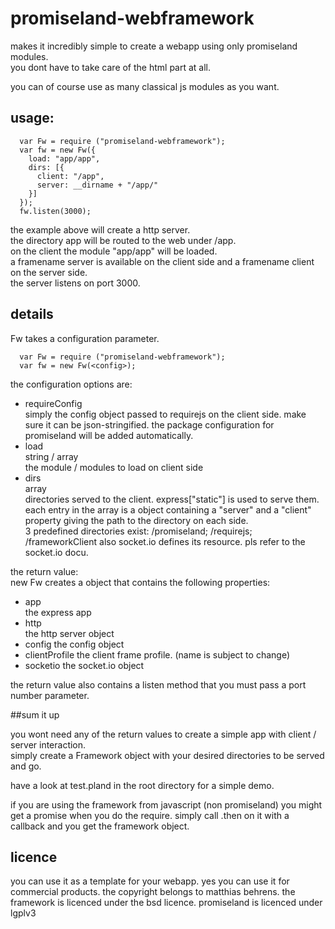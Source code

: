 promiseland-webframework
========================

makes it incredibly simple to create a webapp using only promiseland modules.  
you dont have to take care of the html part at all.  
  
you can of course use as many classical js modules as you want.  
  
## usage:  
  
```
  var Fw = require ("promiseland-webframework");
  var fw = new Fw({
    load: "app/app",
    dirs: [{
      client: "/app",
      server: __dirname + "/app/"
    }]
  });
  fw.listen(3000);
```  
  
the example above will create a http server.  
the directory app will be routed to the web under /app.  
on the client the module "app/app" will be loaded.  
a framename server is available on the client side and a framename client on the server side.  
the server listens on port 3000.  
  
## details  
  
Fw takes a configuration parameter.
```
  var Fw = require ("promiseland-webframework");
  var fw = new Fw(<config>);
```  
  
the configuration options are:  
  - requireConfig  
    simply the config object passed to requirejs on the client side. make sure it can be json-stringified. the package configuration for promiseland will be added automatically.  
  - load  
    string / array  
    the module / modules to load on client side
  - dirs  
    array  
    directories served to the client. express["static"] is used to serve them. each entry in the array is a object containing a "server" and a "client" property giving the path to the directory on each side.  
    3 predefined directories exist: /promiseland; /requirejs; /frameworkClient
    also socket.io defines its resource. pls refer to the socket.io docu.
    
the return value:  
  new Fw creates a object that contains the following properties:  
  - app  
    the express app
  - http  
    the http server object
  - config
    the config object
  - clientProfile
    the client frame profile. (name is subject to change)
  - socketio
    the socket.io object
    
  the return value also contains a listen method that you must pass a port number parameter.
  
##sum it up
  
  you wont need any of the return values to create a simple app with client / server interaction.  
  simply create a Framework object with your desired directories to be served and go.  
  
  have a look at test.pland in the root directory for a simple demo.  
  
  if you are using the framework from javascript (non promiseland) you might get a promise when you do the require. simply call .then on it with a callback and you get the framework object.  
  
  
## licence
  
  you can use it as a template for your webapp. yes you can use it for commercial products. the copyright belongs to matthias behrens. the framework is licenced under the bsd licence. promiseland is licenced under lgplv3
